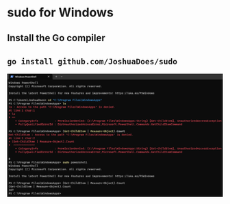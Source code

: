# sudo for Windows

## Install the Go compiler
## `go install github.com/JoshuaDoes/sudo`

![Example of using sudo to count the files in a restricted folder](/usage.png?raw=true "Using sudo for Windows")
